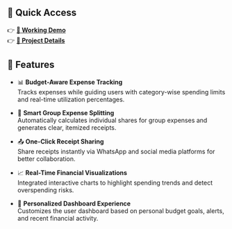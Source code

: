 ## 🔗 Quick Access

👉 **[🔧 Working Demo](https://bhagyapatel-portfolio.vercel.app/projects-web.html)**  
👉 **[📘 Project Details](https://bhagyapatel-portfolio.vercel.app/projects-web.html)**  

## 🚀 Features

- 📊 **Budget-Aware Expense Tracking**  
  Tracks expenses while guiding users with category-wise spending limits and real-time utilization percentages.

- 🤝 **Smart Group Expense Splitting**  
  Automatically calculates individual shares for group expenses and generates clear, itemized receipts.

- 📤 **One-Click Receipt Sharing**  
  Share receipts instantly via WhatsApp and social media platforms for better collaboration.

- 📈 **Real-Time Financial Visualizations**  
  Integrated interactive charts to highlight spending trends and detect overspending risks.

- 🧩 **Personalized Dashboard Experience**  
  Customizes the user dashboard based on personal budget goals, alerts, and recent financial activity.
